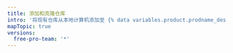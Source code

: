 ```yaml
---
title: 添加和克隆仓库
intro: '将现有仓库从本地计算机添加至 {% data variables.product.prodname_desktop %}，或从 {% data variables.product.product_name %} 克隆仓库。'
mapTopic: true
versions:
  free-pro-team: '*'
---
```


